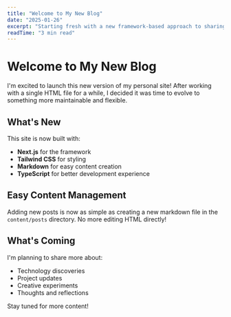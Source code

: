 ```yaml
---
title: "Welcome to My New Blog"
date: "2025-01-26"
excerpt: "Starting fresh with a new framework-based approach to sharing content."
readTime: "3 min read"
---
```


# Welcome to My New Blog

I'm excited to launch this new version of my personal site! After working with a single HTML file for a while, I decided it was time to evolve to something more maintainable and flexible.

## What's New

This site is now built with:

- **Next.js** for the framework
- **Tailwind CSS** for styling
- **Markdown** for easy content creation
- **TypeScript** for better development experience

## Easy Content Management

Adding new posts is now as simple as creating a new markdown file in the `content/posts` directory. No more editing HTML directly!

## What's Coming

I'm planning to share more about:

- Technology discoveries
- Project updates
- Creative experiments
- Thoughts and reflections

Stay tuned for more content!

